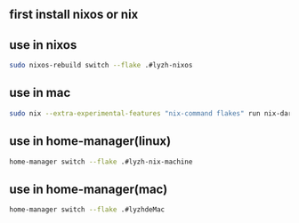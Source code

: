
## first install nixos or nix

## use in nixos
```sh
sudo nixos-rebuild switch --flake .#lyzh-nixos
```

## use in mac
```sh
sudo nix --extra-experimental-features "nix-command flakes" run nix-darwin -- switch --flake .#lyzhdeMac
```

## use in home-manager(linux)
```sh
home-manager switch --flake .#lyzh-nix-machine
```

## use in home-manager(mac)
```sh
home-manager switch --flake .#lyzhdeMac
```
